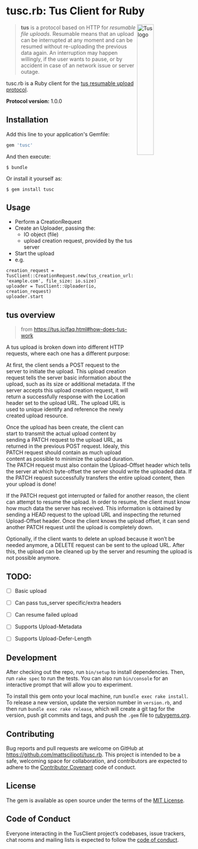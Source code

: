 # tusc.rb: Tus Client for Ruby

<img alt="Tus logo" src="https://github.com/tus/tus.io/blob/master/assets/img/tus1.png?raw=true" width="30%" align="right" />

> **tus** is a protocol based on HTTP for *resumable file uploads*. Resumable
> means that an upload can be interrupted at any moment and can be resumed without
> re-uploading the previous data again. An interruption may happen willingly, if
> the user wants to pause, or by accident in case of an network issue or server
> outage.

tusc.rb is a Ruby client for the [tus resumable upload protocol](http://tus.io).

**Protocol version:** 1.0.0


## Installation

Add this line to your application's Gemfile:

```ruby
gem 'tusc'
```

And then execute:

    $ bundle

Or install it yourself as:

    $ gem install tusc


## Usage

- Perform a CreationRequest
- Create an Uploader, passing the:
  - IO object (file)
  - upload creation request, provided by the tus server
- Start the upload
- e.g.
```
creation_request = TusClient::CreationRequest.new(tus_creation_url: 'example.com', file_size: io.size)
uploader = TusClient::Uploader(io, creation_request)
uploader.start
```

## tus overview

> from https://tus.io/faq.html#how-does-tus-work

A tus upload is broken down into different HTTP requests, where each one has a different purpose:

At first, the client sends a POST request to the server to initiate the upload. This upload creation request tells the server basic information about the upload, such as its size or additional metadata. If the server accepts this upload creation request, it will return a successfully response with the Location header set to the upload URL. The upload URL is used to unique identify and reference the newly created upload resource.

Once the upload has been create, the client can start to transmit the actual upload content by sending a PATCH request to the upload URL, as returned in the previous POST request. Idealy, this PATCH request should contain as much upload content as possible to minimize the upload duration. The PATCH request must also contain the Upload-Offset header which tells the server at which byte-offset the server should write the uploaded data. If the PATCH request successfully transfers the entire upload content, then your upload is done!

If the PATCH request got interrupted or failed for another reason, the client can attempt to resume the upload. In order to resume, the client must know how much data the server has received. This information is obtained by sending a HEAD request to the upload URL and inspecting the returned Upload-Offset header. Once the client knows the upload offset, it can send another PATCH request until the upload is completely down.

Optionally, if the client wants to delete an upload because it won’t be needed anymore, a DELETE request can be sent to the upload URL. After this, the upload can be cleaned up by the server and resuming the upload is not possible anymore.

## TODO:
- [ ] Basic upload
- [ ] Can pass tus_server specific/extra headers
- [ ] Can resume failed upload
- [ ] Supports Upload-Metadata
- [ ] Supports Upload-Defer-Length


## Development

After checking out the repo, run `bin/setup` to install dependencies. Then, run `rake spec` to run the tests. You can also run `bin/console` for an interactive prompt that will allow you to experiment.

To install this gem onto your local machine, run `bundle exec rake install`. To release a new version, update the version number in `version.rb`, and then run `bundle exec rake release`, which will create a git tag for the version, push git commits and tags, and push the `.gem` file to [rubygems.org](https://rubygems.org).

## Contributing

Bug reports and pull requests are welcome on GitHub at https://github.com/mattscilipoti/tusc.rb. This project is intended to be a safe, welcoming space for collaboration, and contributors are expected to adhere to the [Contributor Covenant](http://contributor-covenant.org) code of conduct.

## License

The gem is available as open source under the terms of the [MIT License](https://opensource.org/licenses/MIT).

## Code of Conduct

Everyone interacting in the TusClient project’s codebases, issue trackers, chat rooms and mailing lists is expected to follow the [code of conduct](https://github.com/mattscilipoti/tusc.rb/blob/master/CODE_OF_CONDUCT.md).
